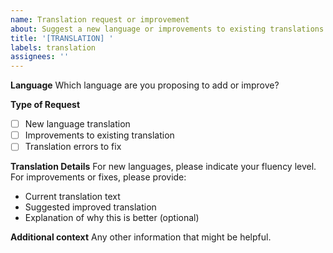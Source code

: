 ```yaml
---
name: Translation request or improvement
about: Suggest a new language or improvements to existing translations
title: '[TRANSLATION] '
labels: translation
assignees: ''
---
```


**Language**
Which language are you proposing to add or improve?

**Type of Request**
- [ ] New language translation
- [ ] Improvements to existing translation
- [ ] Translation errors to fix

**Translation Details**
For new languages, please indicate your fluency level. For improvements or fixes, please provide:
- Current translation text
- Suggested improved translation
- Explanation of why this is better (optional)

**Additional context**
Any other information that might be helpful.